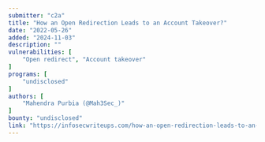 ```yaml
---
submitter: "c2a"
title: "How an Open Redirection Leads to an Account Takeover?"
date: "2022-05-26"
added: "2024-11-03"
description: ""
vulnerabilities: [
    "Open redirect", "Account takeover"
]
programs: [
    "undisclosed"
]
authors: [
    "Mahendra Purbia (@Mah3Sec_)"
]
bounty: "undisclosed"
link: "https://infosecwriteups.com/how-an-open-redirection-leads-to-an-account-takeover-73ea883055d1"
---
```




